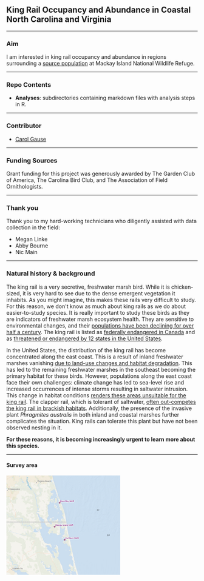 
## King Rail Occupancy and Abundance in Coastal North Carolina and Virginia
- - - -

### Aim
I am interested in king rail occupancy and abundance in regions surrounding a [source population](https://ecos.fws.gov/ServCat/DownloadFile/106667) at Mackay Island National Wildlife Refuge.

***
### Repo Contents
- **Analyses**: subdirectories containing markdown files with analysis steps in R.

***
### Contributor 
- [Carol Gause](http://www.balalab.com/people.html)   


---
### Funding Sources
Grant funding for this project was generously awarded by The Garden Club of America, The Carolina Bird Club, and The Association of Field Ornithologists.

---    
### Thank you  
Thank you to my hard-working technicians who diligently assisted with data collection in the field:
- Megan Linke
- Abby Bourne
- Nic Main

---  
### Natural history & background
The  king rail is a very secretive, freshwater marsh bird. While it is chicken-sized, it is very hard to see due to the dense emergent vegetation it inhabits. As you might imagine, this makes these rails very difficult to study. For this reason, we don't know as much about king rails as we do about easier-to-study species. It is really important to study these birds as they are indicators of freshwater marsh ecosystem health. They are sensitive to environmental changes, and their [populations have been declining for over half a century](https://abcbirds.org/bird/king-rail/). The king rail is listed as [federally endangered in Canada](https://naturecanada.ca/discover-nature/endangered-species/king-rail/) and as [threatened or endangered by 12 states in the United States](https://birdsoftheworld.org/bow/species/kinrai4/cur/introduction#:~:text=Despite%20this%20broad%20geographic%20range,as%20well%20as%20in%20Canada.).  
 
In the United States, the distribution of the king rail has become concentrated along the east coast. This is a result of inland freshwater marshes vanishing [due to land-use changes and habitat degradation](https://portal.ct.gov/DEEP/Wildlife/Fact-Sheets/King-Rail). This has led to the remaining freshwater marshes in the southeast becoming the primary habitat for these birds. However, populations along the east coast face their own challenges: climate change has led to sea-level rise and increased occurrences of intense storms resulting in saltwater intrusion. This change in habitat conditions [renders these areas unsuitable for the king rail](https://www.allaboutbirds.org/guide/King_Rail/lifehistory#). The clapper rail, which is tolerant of saltwater, [often out-competes the king rail in brackish habitats](https://www.ncbi.nlm.nih.gov/pmc/articles/PMC6202719/). Additionally, the presence of the invasive plant *Phragmites australis* in both inland and coastal marshes further complicates the situation. King rails can tolerate this plant but have not been observed nesting in it.  

**For these reasons, it is becoming increasingly urgent to learn more about this species.**  

 ---
#### Survey area
<img
  src="surveyarea.png"
  alt="Survey area"
  title="Survey area"
  style="display: inline-block; margin: 0 auto; max-width: 300px">


